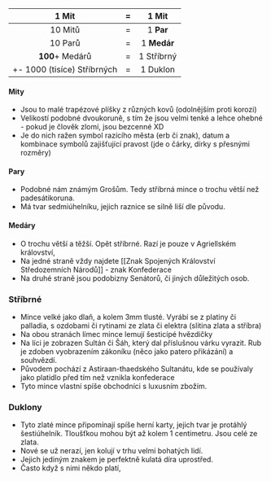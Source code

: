 |            1 Mit            |  =  |   1 **Mit**    |
|:---------------------------:|:---:|:----------:|
|           10 Mitů           |  =  |   1 **Par**    |
|           10 Parů           |  =  |  1 **Medár**   |
|   **100**+ Medárů   |  =  | 1 Stříbrný |
| +- 1000 (tisíce) Stříbrných |  =  |  1 Duklon  |

#### Mity 
- Jsou to malé trapézové plíšky z různých kovů (odolnějším proti korozi) 
- Velikostí podobné dvoukoruně, s tím že jsou velmi tenké a lehce ohebné - pokud je člověk zlomí, jsou bezcenné XD
- Je do nich ražen symbol razícího města (erb či znak), datum a kombinace symbolů zajišťující pravost (jde o čárky, dírky s přesnými rozměry)

#### Pary
- Podobné nám známým Grošům. Tedy stříbrná mince o trochu větší než padesátikoruna.
- Má tvar sedmiúhelníku, jejich raznice se silně liší dle původu. 

#### Medáry
- O trochu větší a těžší. Opět stříbrné. Razí je pouze v Agriellském království,
- Na jedné straně vždy najdete [[Znak Spojených Království Středozemních Národů]] - znak Konfederace
- Na druhé straně jsou podobizny Senátorů, či jiných důležitých osob.

### Stříbrné
- Mince velké jako dlaň, a kolem 3mm tlusté. Vyrábí se z platiny či palladia, s ozdobami či rytinami ze zlata či elektra (slitina zlata a stříbra) 
- Na obou stranách límec mince lemují šesticípé hvězdičky
- Na líci je zobrazen Sultán či Šáh, který dal příslušnou várku vyrazit. Rub je zdoben vyobrazením zákoníku (něco jako patero přikázání) a souhvězdí.
- Původem pochází z Astiraan-thaedského Sultanátu, kde se používaly jako platidlo před tím než vznikla konfederace
- Tyto mince vlastní spíše obchodníci s luxusním zbožím.

### Duklony
-  Tyto zlaté mince připomínají spíše herní karty, jejich tvar je protáhlý šestiúhelník. Tloušťkou mohou být až kolem 1 centimetru. Jsou celé ze zlata.
- Nové se už nerazí, jen kolují v trhu velmi bohatých lidí.
- Jejich jediným znakem je perfektně kulatá díra uprostřed.
- Často když s nimi někdo platí, 